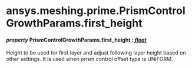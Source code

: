 <a id="ansys-meshing-prime-prismcontrolgrowthparams-first-height"></a>

# ansys.meshing.prime.PrismControlGrowthParams.first_height

<a id="ansys.meshing.prime.PrismControlGrowthParams.first_height"></a>

#### *property* PrismControlGrowthParams.first_height *: [float](https://docs.python.org/3.11/library/functions.html#float)*

Height to be used for first layer and adjust following layer height based on other settings. It is used when prism control offset type is UNIFORM.

<!-- !! processed by numpydoc !! -->
